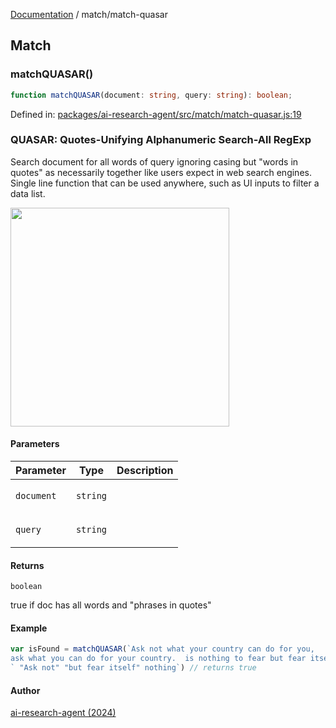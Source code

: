 [Documentation](../modules.md) / match/match-quasar

## Match

### matchQUASAR()

```ts
function matchQUASAR(document: string, query: string): boolean;
```

Defined in: [packages/ai-research-agent/src/match/match-quasar.js:19](https://github.com/vtempest/ai-research-agent/tree/master/packages/ai-research-agent/src/match/match-quasar.js#L19)

### QUASAR: Quotes-Unifying Alphanumeric Search-All RegExp 

Search document for all words of query ignoring casing
but "words in quotes" as necessarily together like users expect
in web search engines.  Single line function that can be used 
anywhere, such as UI inputs to filter a data list.

<img width="350px"  src="https://i.imgur.com/IuwW97p.png" />

#### Parameters

<table>
<thead>
<tr>
<th>Parameter</th>
<th>Type</th>
<th>Description</th>
</tr>
</thead>
<tbody>
<tr>
<td>

`document`

</td>
<td>

`string`

</td>
<td>

</td>
</tr>
<tr>
<td>

`query`

</td>
<td>

`string`

</td>
<td>

</td>
</tr>
</tbody>
</table>

#### Returns

`boolean`

true if doc has all words and "phrases in quotes"

#### Example

```ts
var isFound = matchQUASAR(`Ask not what your country can do for you, 
ask what you can do for your country.  is nothing to fear but fear itself.`, 
` "Ask not" "but fear itself" nothing`) // returns true
```

#### Author

[ai-research-agent (2024)](https://airesearch.js.org)
